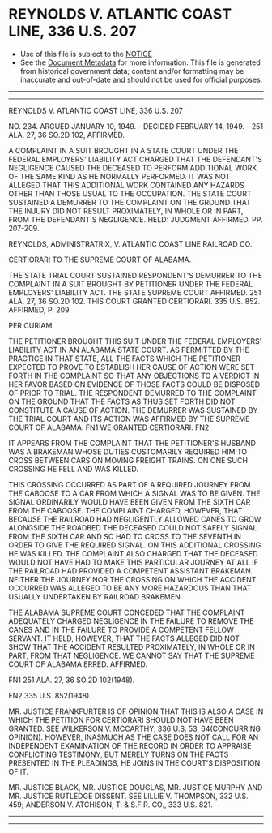 ---
---

# REYNOLDS V. ATLANTIC COAST LINE, 336 U.S. 207

* Use of this file is subject to the [NOTICE](https://github.com/publicdocs/notice/blob/master/NOTICE)
* See the [Document Metadata](../../../) for more information.
  This file is generated from historical government data; content and/or formatting may be inaccurate and out-of-date and should not be used for official purposes.

----------
----------

REYNOLDS V. ATLANTIC COAST LINE, 336 U.S. 207

NO. 234.  ARGUED JANUARY 10, 1949.  - DECIDED FEBRUARY 14, 1949.  - 251 ALA. 27, 36 SO.2D 102, AFFIRMED.

A COMPLAINT IN A SUIT BROUGHT IN A STATE COURT UNDER THE FEDERAL EMPLOYERS' LIABILITY ACT CHARGED THAT THE DEFENDANT'S NEGLIGENCE CAUSED THE DECEASED TO PERFORM ADDITIONAL WORK OF THE SAME KIND AS HE NORMALLY PERFORMED.  IT WAS NOT ALLEGED THAT THIS ADDITIONAL WORK CONTAINED ANY HAZARDS OTHER THAN THOSE USUAL TO THE OCCUPATION.  THE STATE COURT SUSTAINED A DEMURRER TO THE COMPLAINT ON THE GROUND THAT THE INJURY DID NOT RESULT PROXIMATELY, IN WHOLE OR IN PART, FROM THE DEFENDANT'S NEGLIGENCE.  HELD:  JUDGMENT AFFIRMED.  PP. 207-209.

REYNOLDS, ADMINISTRATRIX, V. ATLANTIC COAST LINE RAILROAD CO.

CERTIORARI TO THE SUPREME COURT OF ALABAMA.

THE STATE TRIAL COURT SUSTAINED RESPONDENT'S DEMURRER TO THE COMPLAINT IN A SUIT BROUGHT BY PETITIONER UNDER THE FEDERAL EMPLOYERS' LIABILITY ACT.  THE STATE SUPREME COURT AFFIRMED.  251 ALA. 27, 36 SO.2D 102.  THIS COURT GRANTED CERTIORARI.  335 U.S. 852.  AFFIRMED, P. 209.

PER CURIAM.

THE PETITIONER BROUGHT THIS SUIT UNDER THE FEDERAL EMPLOYERS' LIABILITY ACT IN AN ALABAMA STATE COURT.  AS PERMITTED BY THE PRACTICE IN THAT STATE, ALL THE FACTS WHICH THE PETITIONER EXPECTED TO PROVE TO ESTABLISH HER CAUSE OF ACTION WERE SET FORTH IN THE COMPLAINT SO THAT ANY OBJECTIONS TO A VERDICT IN HER FAVOR BASED ON EVIDENCE OF THOSE FACTS COULD BE DISPOSED OF PRIOR TO TRIAL.  THE RESPONDENT DEMURRED TO THE COMPLAINT ON THE GROUND THAT THE FACTS AS THUS SET FORTH DID NOT CONSTITUTE A CAUSE OF ACTION.  THE DEMURRER WAS SUSTAINED BY THE TRIAL COURT AND ITS ACTION WAS AFFIRMED BY THE SUPREME COURT OF ALABAMA.  FN1 WE GRANTED CERTIORARI.  FN2

IT APPEARS FROM THE COMPLAINT THAT THE PETITIONER'S HUSBAND WAS A BRAKEMAN WHOSE DUTIES CUSTOMARILY REQUIRED HIM TO CROSS BETWEEN CARS ON MOVING FREIGHT TRAINS.  ON ONE SUCH CROSSING HE FELL AND WAS KILLED.

THIS CROSSING OCCURRED AS PART OF A REQUIRED JOURNEY FROM THE CABOOSE TO A CAR FROM WHICH A SIGNAL WAS TO BE GIVEN.  THE SIGNAL ORDINARILY WOULD HAVE BEEN GIVEN FROM THE SIXTH CAR FROM THE CABOOSE.  THE COMPLAINT CHARGED, HOWEVER, THAT BECAUSE THE RAILROAD HAD NEGLIGENTLY ALLOWED CANES TO GROW ALONGSIDE THE ROADBED THE DECEASED COULD NOT SAFELY SIGNAL FROM THE SIXTH CAR AND SO HAD TO CROSS TO THE SEVENTH IN ORDER TO GIVE THE REQUIRED SIGNAL.  ON THIS ADDITIONAL CROSSING HE WAS KILLED.  THE COMPLAINT ALSO CHARGED THAT THE DECEASED WOULD NOT HAVE HAD TO MAKE THIS PARTICULAR JOURNEY AT ALL IF THE RAILROAD HAD PROVIDED A COMPETENT ASSISTANT BRAKEMAN.  NEITHER THE JOURNEY NOR THE CROSSING ON WHICH THE ACCIDENT OCCURRED WAS ALLEGED TO BE ANY MORE HAZARDOUS THAN THAT USUALLY UNDERTAKEN BY RAILROAD BRAKEMEN.

THE ALABAMA SUPREME COURT CONCEDED THAT THE COMPLAINT ADEQUATELY CHARGED NEGLIGENCE IN THE FAILURE TO REMOVE THE CANES AND IN THE FAILURE TO PROVIDE A COMPETENT FELLOW SERVANT.  IT HELD, HOWEVER, THAT THE FACTS ALLEGED DID NOT SHOW THAT THE ACCIDENT RESULTED PROXIMATELY, IN WHOLE OR IN PART, FROM THAT NEGLIGENCE.  WE CANNOT SAY THAT THE SUPREME COURT OF ALABAMA ERRED.  AFFIRMED.

FN1  251 ALA. 27, 36 SO.2D 102(1948).

FN2  335 U.S. 852(1948).

MR. JUSTICE FRANKFURTER IS OF OPINION THAT THIS IS ALSO A CASE IN WHICH THE PETITION FOR CERTIORARI SHOULD NOT HAVE BEEN GRANTED.  SEE WILKERSON V. MCCARTHY, 336 U.S. 53, 64(CONCURRING OPINION).  HOWEVER, INASMUCH AS THE CASE DOES NOT CALL FOR AN INDEPENDENT EXAMINATION OF THE RECORD IN ORDER TO APPRAISE CONFLICTING TESTIMONY, BUT MERELY TURNS ON THE FACTS PRESENTED IN THE PLEADINGS, HE JOINS IN THE COURT'S DISPOSITION OF IT.

MR. JUSTICE BLACK, MR. JUSTICE DOUGLAS, MR. JUSTICE MURPHY AND MR. JUSTICE RUTLEDGE DISSENT.  SEE LILLIE V. THOMPSON, 332 U.S. 459; ANDERSON V. ATCHISON, T. & S.F.R. CO., 333 U.S. 821.


----------
----------

